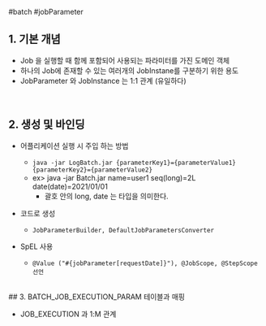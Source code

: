 #batch #jobParameter

## 1. 기본 개념

- Job 을 실행할 때 함께 포함되어 사용되는 파라미터를 가진 도메인 객체
- 하나의 Job에 존재할 수 있는 여러개의 JobInstane를 구분하기 위한 용도
- JobParameter 와 JobInstance 는 1:1 관계 (유일하다)
<br>

## 2. 생성 및 바인딩

- 어플리케이션 실행 시 주입 하는 방법
	- `java -jar LogBatch.jar {parameterKey1}={parameterValue1} {parameterKey2}={parameterValue2}`
	- ex> java -jar Batch.jar name=user1 seq(long)=2L date(date)=2021/01/01
		- 괄호 안의 long, date 는 타입을 의미한다. 

 - 코드로 생성
	 - `JobParameterBuilder, DefaultJobParametersConverter`

- SpEL 사용
	- `@Value ("#{jobParameter[requestDate]}"), @JobScope, @StepScope 선언`

<br>
## 3. BATCH_JOB_EXECUTION_PARAM 테이블과 매핑

- JOB_EXECUTION 과 1:M 관계 

